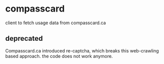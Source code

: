 # compasscard
client to fetch usage data from compasscard.ca 

## deprecated

Compasscard.ca introduced re-captcha, which breaks this web-crawling based approach. the code does not work anymore.
